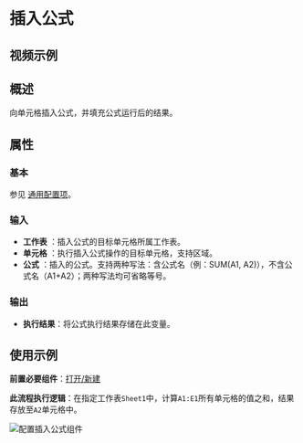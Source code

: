 # 插入公式

## 视频示例

## 概述

向单元格插入公式，并填充公式运行后的结果。

## 属性

### 基本

参见 [通用配置项](../Appendix/CommonConfigurationItems.md)。

### 输入

- **工作表** ：插入公式的目标单元格所属工作表。
- **单元格** ：执行插入公式操作的目标单元格，支持区域。
- **公式** ：插入的公式。支持两种写法：含公式名（例：SUM(A1, A2)），不含公式名（A1+A2）；两种写法均可省略等号。

### 输出

- **执行结果**：将公式执行结果存储在此变量。

## 使用示例

**前置必要组件**：[打开/新建](../WPSExcel/OpenExcel.md)

**此流程执行逻辑**：在指定工作表`Sheet1`中，计算`A1:E1`所有单元格的值之和，结果存放至`A2`单元格中。

![配置插入公式组件](https://docimages.blob.core.chinacloudapi.cn/images/Activities/wps56.png)
